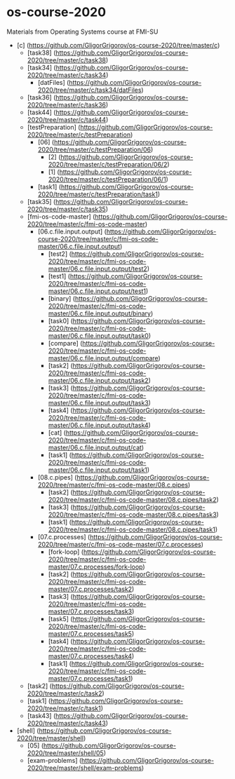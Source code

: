 # os-course-2020
Materials from Operating Systems course at FMI-SU
- [c] (https://github.com/GligorGrigorov/os-course-2020/tree/master/c)
	- [task38] (https://github.com/GligorGrigorov/os-course-2020/tree/master/c/task38)
	- [task34] (https://github.com/GligorGrigorov/os-course-2020/tree/master/c/task34)
		- [datFiles] (https://github.com/GligorGrigorov/os-course-2020/tree/master/c/task34/datFiles)
	- [task36] (https://github.com/GligorGrigorov/os-course-2020/tree/master/c/task36)
	- [task44] (https://github.com/GligorGrigorov/os-course-2020/tree/master/c/task44)
	- [testPreparation] (https://github.com/GligorGrigorov/os-course-2020/tree/master/c/testPreparation)
		- [06] (https://github.com/GligorGrigorov/os-course-2020/tree/master/c/testPreparation/06)
			- [2] (https://github.com/GligorGrigorov/os-course-2020/tree/master/c/testPreparation/06/2)
			- [1] (https://github.com/GligorGrigorov/os-course-2020/tree/master/c/testPreparation/06/1)
		- [task1] (https://github.com/GligorGrigorov/os-course-2020/tree/master/c/testPreparation/task1)
	- [task35] (https://github.com/GligorGrigorov/os-course-2020/tree/master/c/task35)
	- [fmi-os-code-master] (https://github.com/GligorGrigorov/os-course-2020/tree/master/c/fmi-os-code-master)
		- [06.c.file.input.output] (https://github.com/GligorGrigorov/os-course-2020/tree/master/c/fmi-os-code-master/06.c.file.input.output)
			- [test2] (https://github.com/GligorGrigorov/os-course-2020/tree/master/c/fmi-os-code-master/06.c.file.input.output/test2)
			- [test1] (https://github.com/GligorGrigorov/os-course-2020/tree/master/c/fmi-os-code-master/06.c.file.input.output/test1)
			- [binary] (https://github.com/GligorGrigorov/os-course-2020/tree/master/c/fmi-os-code-master/06.c.file.input.output/binary)
			- [task0] (https://github.com/GligorGrigorov/os-course-2020/tree/master/c/fmi-os-code-master/06.c.file.input.output/task0)
			- [compare] (https://github.com/GligorGrigorov/os-course-2020/tree/master/c/fmi-os-code-master/06.c.file.input.output/compare)
			- [task2] (https://github.com/GligorGrigorov/os-course-2020/tree/master/c/fmi-os-code-master/06.c.file.input.output/task2)
			- [task3] (https://github.com/GligorGrigorov/os-course-2020/tree/master/c/fmi-os-code-master/06.c.file.input.output/task3)
			- [task4] (https://github.com/GligorGrigorov/os-course-2020/tree/master/c/fmi-os-code-master/06.c.file.input.output/task4)
			- [cat] (https://github.com/GligorGrigorov/os-course-2020/tree/master/c/fmi-os-code-master/06.c.file.input.output/cat)
			- [task1] (https://github.com/GligorGrigorov/os-course-2020/tree/master/c/fmi-os-code-master/06.c.file.input.output/task1)
		- [08.c.pipes] (https://github.com/GligorGrigorov/os-course-2020/tree/master/c/fmi-os-code-master/08.c.pipes)
			- [task2] (https://github.com/GligorGrigorov/os-course-2020/tree/master/c/fmi-os-code-master/08.c.pipes/task2)
			- [task3] (https://github.com/GligorGrigorov/os-course-2020/tree/master/c/fmi-os-code-master/08.c.pipes/task3)
			- [task1] (https://github.com/GligorGrigorov/os-course-2020/tree/master/c/fmi-os-code-master/08.c.pipes/task1)
		- [07.c.processes] (https://github.com/GligorGrigorov/os-course-2020/tree/master/c/fmi-os-code-master/07.c.processes)
			- [fork-loop] (https://github.com/GligorGrigorov/os-course-2020/tree/master/c/fmi-os-code-master/07.c.processes/fork-loop)
			- [task2] (https://github.com/GligorGrigorov/os-course-2020/tree/master/c/fmi-os-code-master/07.c.processes/task2)
			- [task3] (https://github.com/GligorGrigorov/os-course-2020/tree/master/c/fmi-os-code-master/07.c.processes/task3)
			- [task5] (https://github.com/GligorGrigorov/os-course-2020/tree/master/c/fmi-os-code-master/07.c.processes/task5)
			- [task4] (https://github.com/GligorGrigorov/os-course-2020/tree/master/c/fmi-os-code-master/07.c.processes/task4)
			- [task1] (https://github.com/GligorGrigorov/os-course-2020/tree/master/c/fmi-os-code-master/07.c.processes/task1)
	- [task2] (https://github.com/GligorGrigorov/os-course-2020/tree/master/c/task2)
	- [task1] (https://github.com/GligorGrigorov/os-course-2020/tree/master/c/task1)
	- [task43] (https://github.com/GligorGrigorov/os-course-2020/tree/master/c/task43)
- [shell] (https://github.com/GligorGrigorov/os-course-2020/tree/master/shell)
	- [05] (https://github.com/GligorGrigorov/os-course-2020/tree/master/shell/05)
	- [exam-problems] (https://github.com/GligorGrigorov/os-course-2020/tree/master/shell/exam-problems)
